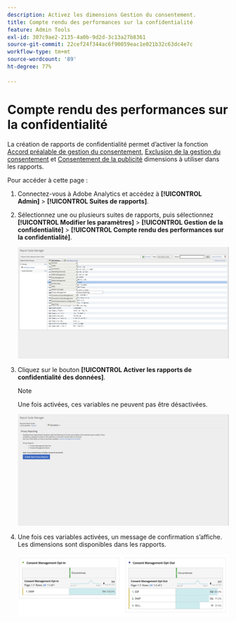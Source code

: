 ```yaml
---
description: Activez les dimensions Gestion du consentement.
title: Compte rendu des performances sur la confidentialité
feature: Admin Tools
exl-id: 307c9ae2-2135-4a0b-9d2d-3c13a27b8361
source-git-commit: 22cef24f344ac6f90059eac1e021b32c63dc4e7c
workflow-type: tm+mt
source-wordcount: '89'
ht-degree: 77%

---
```


# Compte rendu des performances sur la confidentialité

La création de rapports de confidentialité permet d’activer la fonction [Accord préalable de gestion du consentement](/help/components/dimensions/cm-opt-in.md), [Exclusion de la gestion du consentement](/help/components/dimensions/cm-opt-out.md) et [Consentement de la publicité](/help/components//dimensions/ad-consent.md) dimensions à utiliser dans les rapports.

Pour accéder à cette page :

1. Connectez-vous à Adobe Analytics et accédez à **[!UICONTROL Admin]** > **[!UICONTROL Suites de rapports]**.
1. Sélectionnez une ou plusieurs suites de rapports, puis sélectionnez **[!UICONTROL Modifier les paramètres]** > **[!UICONTROL Gestion de la confidentialité]** > **[!UICONTROL Compte rendu des performances sur la confidentialité]**.

   ![Modifier les paramètres](assets/rsm-privacy-select.png)

1. Cliquez sur le bouton **[!UICONTROL Activer les rapports de confidentialité des données]**.

   >[!NOTE]
   >
   >Une fois activées, ces variables ne peuvent pas être désactivées.

   ![Activer](assets/rsm-privacy-enable.png)

1. Une fois ces variables activées, un message de confirmation s’affiche. Les dimensions sont disponibles dans les rapports.

   ![Rapport](assets/consent-management.png)
